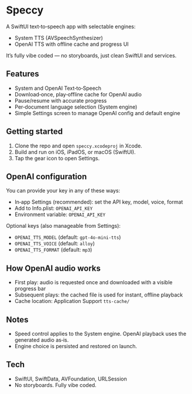 # Speccy

A SwiftUI text‑to‑speech app with selectable engines:
- System TTS (AVSpeechSynthesizer)
- OpenAI TTS with offline cache and progress UI

It’s fully vibe coded — no storyboards, just clean SwiftUI and services.

## Features
- System and OpenAI Text‑to‑Speech
- Download‑once, play‑offline cache for OpenAI audio
- Pause/resume with accurate progress
- Per‑document language selection (System engine)
- Simple Settings screen to manage OpenAI config and default engine

## Getting started
1. Clone the repo and open `speccy.xcodeproj` in Xcode.
2. Build and run on iOS, iPadOS, or macOS (SwiftUI).
3. Tap the gear icon to open Settings.

## OpenAI configuration
You can provide your key in any of these ways:
- In‑app Settings (recommended): set the API key, model, voice, format
- Add to Info.plist: `OPENAI_API_KEY`
- Environment variable: `OPENAI_API_KEY`

Optional keys (also manageable from Settings):
- `OPENAI_TTS_MODEL` (default: `gpt-4o-mini-tts`)
- `OPENAI_TTS_VOICE` (default: `alloy`)
- `OPENAI_TTS_FORMAT` (default: `mp3`)

## How OpenAI audio works
- First play: audio is requested once and downloaded with a visible progress bar
- Subsequent plays: the cached file is used for instant, offline playback
- Cache location: Application Support `tts-cache/`

## Notes
- Speed control applies to the System engine. OpenAI playback uses the generated audio as‑is.
- Engine choice is persisted and restored on launch.

## Tech
- SwiftUI, SwiftData, AVFoundation, URLSession
- No storyboards. Fully vibe coded.
